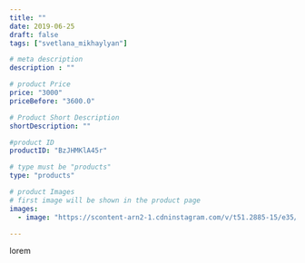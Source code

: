 ```yaml
---
title: ""
date: 2019-06-25
draft: false
tags: ["svetlana_mikhaylyan"]

# meta description
description : ""

# product Price
price: "3000"
priceBefore: "3600.0"

# Product Short Description
shortDescription: ""

#product ID
productID: "BzJHMKlA45r"

# type must be "products"
type: "products"

# product Images
# first image will be shown in the product page
images:
  - image: "https://scontent-arn2-1.cdninstagram.com/v/t51.2885-15/e35/64595711_141125590325202_5547081797571629805_n.jpg?se=7&tp=1&_nc_ht=scontent-arn2-1.cdninstagram.com&_nc_cat=106&_nc_ohc=DzB6E7_ObeUAX_hOcy8&ccb=7-4&oh=cabc60a9a5f0fc0c4a1ed89ab382b4f4&oe=6082BF90&_nc_sid=86f79a&ig_cache_key=MjA3NDIyMDcyNTY5ODUzMDkyMw%3D%3D.2-ccb7-4"

---
```

lorem
